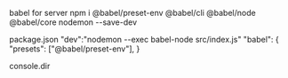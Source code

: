 babel for server
npm i @babel/preset-env @babel/cli @babel/node @babel/core nodemon --save-dev

package.json
"dev":"nodemon --exec babel-node src/index.js"
"babel": {
"presets": ["@babel/preset-env"],
}

console.dir
